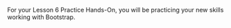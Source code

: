For your Lesson 6 Practice Hands-On, you will be practicing your new skills working with Bootstrap. 
